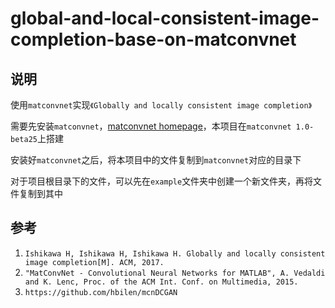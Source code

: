 # global-and-local-consistent-image-completion-base-on-matconvnet

## 说明
使用`matconvnet`实现`《Globally and locally consistent image completion》`

需要先安装`matconvnet`，[matconvnet homepage](http://www.vlfeat.org/matconvnet/)，本项目在`matconvnet 1.0-beta25`上搭建

安装好`matconvnet`之后，将本项目中的文件复制到`matconvnet`对应的目录下

对于项目根目录下的文件，可以先在`example`文件夹中创建一个新文件夹，再将文件复制到其中
## 参考
1. `Ishikawa H, Ishikawa H, Ishikawa H. Globally and locally consistent image completion[M]. ACM, 2017.`
2. `"MatConvNet - Convolutional Neural Networks for MATLAB", A. Vedaldi and K. Lenc, Proc. of the ACM Int. Conf. on Multimedia, 2015. `
3. `https://github.com/hbilen/mcnDCGAN`
